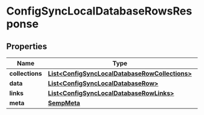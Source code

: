 
# ConfigSyncLocalDatabaseRowsResponse

## Properties
Name | Type | Description | Notes
------------ | ------------- | ------------- | -------------
**collections** | [**List&lt;ConfigSyncLocalDatabaseRowCollections&gt;**](ConfigSyncLocalDatabaseRowCollections.md) |  |  [optional]
**data** | [**List&lt;ConfigSyncLocalDatabaseRow&gt;**](ConfigSyncLocalDatabaseRow.md) |  |  [optional]
**links** | [**List&lt;ConfigSyncLocalDatabaseRowLinks&gt;**](ConfigSyncLocalDatabaseRowLinks.md) |  |  [optional]
**meta** | [**SempMeta**](SempMeta.md) |  | 



